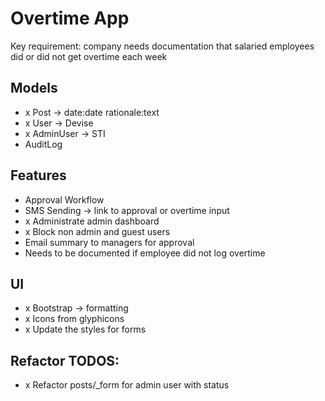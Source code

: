 # Overtime App

Key requirement: company needs documentation that salaried employees did or did not get overtime each week

## Models

- x Post -> date:date rationale:text
- x User -> Devise
- x AdminUser -> STI
- AuditLog

## Features
- Approval Workflow
- SMS Sending -> link to approval or overtime input
- x Administrate admin dashboard
- x Block non admin and guest users
- Email summary to managers for approval
- Needs to be documented if employee did not log overtime

## UI
- x Bootstrap -> formatting 
- x Icons from glyphicons
- x Update the styles for forms

## Refactor TODOS:
- x Refactor posts/_form for admin user with status
